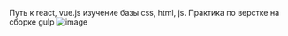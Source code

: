 Путь к react, vue.js изучение базы css, html, js.
Практика по верстке на сборке gulp 
![image](https://github.com/VN23js/WEB/assets/90689988/9f747d65-a4ed-4343-8ff3-ad08f8b55c0f)


